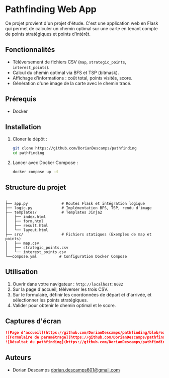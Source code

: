# Pathfinding Web App

Ce projet provient d'un projet d'étude.
C'est une application web en Flask qui permet de calculer un chemin optimal sur une carte en tenant compte de points stratégiques et points d'intérêt.

## Fonctionnalités

- Téléversement de fichiers CSV (`map`, `strategic_points`, `interest_points`).
- Calcul du chemin optimal via BFS et TSP (bitmask).
- Affichage d'informations : coût total, points visités, score.
- Génération d'une image de la carte avec le chemin tracé.

## Prérequis

- Docker

## Installation

1. Cloner le dépôt :

   ```bash
   git clone https://github.com/DorianDescamps/pathfinding
   cd pathfinding
   ```

2. Lancer avec Docker Compose :

   ```bash
   docker compose up -d
   ```

## Structure du projet

```
.
├── app.py               # Routes Flask et intégration logique
├── logic.py             # Implémentation BFS, TSP, rendu d'image
├── templates/           # Templates Jinja2
│   ├── index.html
│   ├── form.html
│   ├── result.html
│   └── layout.html
├── src/                 # Fichiers statiques (Exemples de map et points)
│   ├── map.csv
│   ├── strategic_points.csv
│   └── interest_points.csv
└──compose.yml          # Configuration Docker Compose
```

## Utilisation

1. Ouvrir dans votre navigateur : `http://localhost:8082`
2. Sur la page d'accueil, téléverser les trois CSV.
3. Sur le formulaire, définir les coordonnées de départ et d'arrivée, et sélectionner les points stratégiques.
4. Valider pour obtenir le chemin optimal et le score.

## Captures d'écran

```markdown
![Page d'accueil](https://github.com/DorianDescamps/pathfinding/blob/eaf8899c598484af06e5fd376a14a7341639c99c/screenshots/index.png)
![Formulaire de paramétrage](https://github.com/DorianDescamps/pathfinding/blob/eaf8899c598484af06e5fd376a14a7341639c99c/screenshots/form.png)
![Résultat du pathfinding](https://github.com/DorianDescamps/pathfinding/blob/eaf8899c598484af06e5fd376a14a7341639c99c/screenshots/result.png)
```

## Auteurs

- Dorian Descamps <dorian.descamps601@gmail.com>
